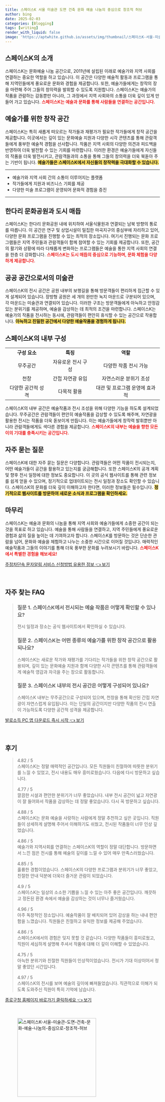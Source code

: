 ```yaml
---
title: 스페이스K 서울 미술관 도면 건축 문화 예술 나눔의 중심으로 창조적 허브
author: bing
date: 2025-02-03
categories: [Blogging]
tags: [writing]
render_with_liquid: false
image: 'https://aptwhite.github.io/assets/img/thumbnail/스페이스K-서울-미술관-도면-건축-문화-예술-나눔의-중심으로-창조적-허브.webp'
---
```



<h2 id='스페이스K의 소개'>스페이스K의 소개</h2>

<p>스페이스K는 문화예술 나눔 공간으로, 2011년에 설립된 이래로 예술가와 지역 사회를 연결하는 중요한 역할을 하고 있습니다. 이 공간은 다양한 예술적 활동과 프로그램을 통해 지역민들에게 풍요로운 문화와 경험을 제공합니다. 또한, 예술가들에게는 창작의 장을 마련해 주어 그들의 창의력을 발휘할 수 있도록 지원합니다. 스페이스K는 예술가의 작품을 관람하는 감동뿐만 아니라, 그 과정에서 지역 사회와의 소통을 더욱 깊이 있게 만들어 가고 있습니다. <b><span style="color: #ee2323;">스페이스K는 예술과 문화를 통해 사람들을 연결하는 공간입니다.</span></b></p>

<h2 id='예술가를 위한 창작 공간'>예술가를 위한 창작 공간</h2>

<p>스페이스K는 특히 새롭게 떠오르는 작가들과 재평가가 필요한 작가들에게 창작 공간을 제공합니다. 이곳에서는 깊이 있는 문화예술 지원과 다양한 시각 콘텐츠를 통해 관람객들에게 풍부한 예술적 경험을 선사합니다. 작품은 지역 사회의 다양한 의견과 피드백을 반영하여 더욱 발전할 수 있는 기회를 마련합니다. 이러한 환경은 예술가들에게 자신들의 작품을 더욱 발전시키고, 관람객들과의 소통을 통해 그들의 창의력을 더욱 북돋아 주는 기반이 됩니다. <b><span style="background-color: #ffe066;">예술가들은 스페이스K에서 자신들의 창작력을 극대화할 수 있습니다.</span></b></p>

<hr />

<ul>
    <li>예술가와 지역 사회 간의 소통이 이루어지는 플랫폼</li>
    <li>작가들에게 지원과 비즈니스 기회를 제공</li>
    <li>다양한 미술 프로그램이 운영되어 문화적 경험을 증진</li>
</ul>

<hr />

<h2 id='한다리 문화공원과 도시 매듭'>한다리 문화공원과 도시 매듭</h2>

<p>스페이스K는 한다리 문화공원 내에 위치하여 서울식물원과 연결되는 남북 방향의 통로를 따릅니다. 이 공간은 연구 및 상업시설이 밀집한 마곡지구의 중심부에 자리하고 있어, 다양한 문화 프로그램을 진행할 수 있는 최적의 장소입니다. 여기서 진행되는 문화 프로그램들은 지역 주민들과 관람객들이 함께 참여할 수 있는 기회를 제공합니다. 또한, 공간의 활기와 상황에 따라 다채롭게 변화하는 프로그램들은 예술을 통한 지역 사회의 연결을 한층 더 강화합니다. <b><span style="color: #ee2323;">스페이스K는 도시 매듭의 중심으로 기능하며, 문화 체험을 다양하게 제공합니다.</span></b></p>

<h2 id='공공 공간으로서의 미술관'>공공 공간으로서의 미술관</h2>

<p>스페이스K의 전시 공간은 공원 내부의 보행길을 통해 방문객들이 편리하게 접근할 수 있게 설계되어 있습니다. 장방형 공원은 세 개의 완만한 녹지 마운드로 구분되어 있으며, 각 마운드는 미술관과 연결되어 있습니다. 이러한 구조는 방문객들에게 아늑하고 안정감 있는 분위기를 제공하며, 예술을 감상하는 데 최적의 조건을 마련합니다. 스페이스K는 예술가의 작품을 전시하는 동시에, 관람객들이 편안히 휴식할 수 있는 공간으로 작용합니다. <b><span style="background-color: #ffe066;">아늑하고 친밀한 공간에서 다양한 예술작품을 경험하게 됩니다.</span></b></p>

<h2 id='스페이스K의 내부 구성'>스페이스K의 내부 구성</h2>

<table>
    <tr>
        <td style="text-align: center; height: 17px;"><b>구성 요소</b></td>
        <td style="text-align: center; height: 17px;"><b>특징</b></td>
        <td style="text-align: center; height: 17px;"><b>역할</b></td>
    </tr>
    <tr>
        <td style="text-align: center; height: 17px;">무주공간</td>
        <td style="text-align: center; height: 17px;">자유로운 전시 구성</td>
        <td style="text-align: center; height: 17px;">다양한 작품 전시 가능</td>
    </tr>
    <tr>
        <td style="text-align: center; height: 17px;">천창</td>
        <td style="text-align: center; height: 17px;">간접 자연광 유입</td>
        <td style="text-align: center; height: 17px;">자연스러운 분위기 조성</td>
    </tr>
    <tr>
        <td style="text-align: center; height: 17px;">다양한 공간적 성격</td>
        <td style="text-align: center; height: 17px;">다목적 활용</td>
        <td style="text-align: center; height: 17px;">대관 및 프로그램 운영에 효과적</td>
    </tr>
</table>

<p>스페이스K의 내부 공간은 예술작품과 전시 조성을 위해 다양한 기능을 하도록 설계되었습니다. 무주공간은 관람객들이 편안히 예술작품을 감상할 수 있도록 해주며, 자연광을 활용한 전시는 작품을 더욱 돋보이게 만듭니다. 이는 예술가들에게 창작력 발휘뿐만 아니라 관람객들에게도 색다른 경험을 제공합니다. <b><span style="color: #ee2323;">스페이스K의 내부는 예술을 향한 모든 이의 기대를 충족시키는 공간입니다.</span></b></p>

<h2 id='자주 묻는 질문'>자주 묻는 질문</h2>

<p>스페이스K에 대한 자주 묻는 질문은 다양합니다. 관람객들은 어떤 작품이 전시되는지, 어떤 예술가들이 공간을 활용하고 있는지를 궁금해합니다. 또한 스페이스K의 공개 계획 및 향후 전시 일정에 대한 정보도 중요합니다. 이 곳의 공식 웹사이트를 통해 관련 정보를 쉽게 얻을 수 있으며, 정기적으로 업데이트되는 전시 일정과 장소도 확인할 수 있습니다. 스페이스K의 문화를 더욱 깊이 이해하고자 한다면, 이러한 정보들은 필수입니다. <b><span style="background-color: #ffe066;">정기적으로 웹사이트를 방문하여 새로운 소식과 프로그램을 확인하세요.</span></b></p>

<h2 id='마무리'>마무리</h2>

<p>스페이스K는 예술과 문화의 나눔을 통해 지역 사회와 예술가들에게 소중한 공간이 되는 것을 목표로 하고 있습니다. 예술을 통해 사람들을 연결하고, 지역 주민들에게 풍요로운 경험과 삶의 질을 높이는 데 기여하고자 합니다. 스페이스K를 방문하는 것은 단순한 관람을 넘어, 문화와 예술을 체험하고 나누는 소중한 시간으로 이어질 것입니다. 매력적인 예술작품과 그들의 이야기를 통해 더욱 풍부한 문화를 누려보시기 바랍니다. <b><span style="color: #ee2323;">스페이스K에서 특별한 경험을 해보세요!</span></b></p>


<p><a class="click-button" title="주정차단속 문자알림 서비스 신청방법 유용한 정보" href="https://aptwhite.github.io/posts/%EC%A3%BC%EC%A0%95%EC%B0%A8%EB%8B%A8%EC%86%8D-%EB%AC%B8%EC%9E%90%EC%95%8C%EB%A6%BC-%EC%84%9C%EB%B9%84%EC%8A%A4-%EC%8B%A0%EC%B2%AD%EB%B0%A9%EB%B2%95-%EC%9C%A0%EC%9A%A9%ED%95%9C-%EC%A0%95%EB%B3%B4/" rel="dofollow">주정차단속 문자알림 서비스 신청방법 유용한 정보 👈 보기</a></p><br>
<h2 id='자주_찾는_FAQ'>자주 찾는 FAQ</h2>
<div itemscope="" itemtype="https://schema.org/FAQPage"> 
<blockquote> 
<div itemscope="" itemprop="mainEntity" itemtype="https://schema.org/Question"> 
<h3 itemprop="name">질문 1. 스페이스K에서 전시되는 예술 작품은 어떻게 확인할 수 있나요?</h3> 
<div itemscope="" itemprop="acceptedAnswer" itemtype="https://schema.org/Answer"> 
<span itemprop="text"> 
<p>전시 일정과 장소는 공식 웹사이트에서 확인하실 수 있습니다.</p> 
</span> 
</div> 
</div> 
<div itemscope="" itemprop="mainEntity" itemtype="https://schema.org/Question"> 
<h3 itemprop="name">질문 2. 스페이스K는 어떤 종류의 예술가를 위한 창작 공간으로 활용되나요?</h3> 
<div itemscope="" itemprop="acceptedAnswer" itemtype="https://schema.org/Answer"> 
<span itemprop="text"> 
<p>스페이스K는 새로운 작가와 재평가를 기다리는 작가들을 위한 창작 공간으로 활용되며, 깊이 있는 문화예술 지원과 함께 다양한 시각 콘텐츠를 통해 관람객들에게 예술적 영감과 자극을 주는 장으로 활동합니다.</p> 
</span> 
</div> 
</div> 
<div itemscope="" itemprop="mainEntity" itemtype="https://schema.org/Question"> 
<h3 itemprop="name">질문 3. 스페이스K 내부의 전시 공간은 어떻게 구성되어 있나요?</h3> 
<div itemscope="" itemprop="acceptedAnswer" itemtype="https://schema.org/Answer"> 
<span itemprop="text"> 
<p>스페이스K 내부는 무주공간으로 구성되어 있으며, 천창을 통해 확산된 간접 자연광이 자연스럽게 유입됩니다. 이는 단일의 공간이지만 다양한 작품의 전시 연출이 가능하도록 다양한 공간적 성격을 제공합니다.</p> 
</span> 
</div> 
</div> 
</blockquote> 
</div>
<p><a class="click-button" title="발로소득 PC 앱 다운로드 즉시 시작" href="https://aptwhite.github.io/posts/%EB%B0%9C%EB%A1%9C%EC%86%8C%EB%93%9D-PC-%EC%95%B1-%EB%8B%A4%EC%9A%B4%EB%A1%9C%EB%93%9C-%EC%A6%89%EC%8B%9C-%EC%8B%9C%EC%9E%91/" rel="dofollow">발로소득 PC 앱 다운로드 즉시 시작 👈 보기</a></p><br>
<h2 id='후기'>후기</h2>
<div itemscope itemtype="https://schema.org/Product">
  <blockquote>
  <div itemprop="review" itemscope itemtype="https://schema.org/Review">
      <div itemprop="reviewRating" itemscope itemtype="https://schema.org/Rating"> <span itemprop="ratingValue">4.82</span> / <span itemprop="bestRating">5</span> </div>
      <span itemprop="reviewBody">스페이스K는 정말 매력적인 공간입니다. 모든 직원들이 친절하여 따뜻한 분위기를 느낄 수 있었고, 전시 내용도 매우 흥미로웠습니다. 다음에 다시 방문하고 싶습니다.</span>
  </div>
  <br>
  <div itemprop="review" itemscope itemtype="https://schema.org/Review">
      <div itemprop="reviewRating" itemscope itemtype="https://schema.org/Rating"> <span itemprop="ratingValue">4.77</span> / <span itemprop="bestRating">5</span> </div>
      <span itemprop="reviewBody">깔끔한 시설과 편안한 분위기가 너무 좋았습니다. 내부 전시 공간이 넓고 자연광이 잘 들어와서 작품을 감상하는 데 정말 좋았습니다. 다시 꼭 방문하고 싶습니다.</span>
  </div>
  <br>
  <div itemprop="review" itemscope itemtype="https://schema.org/Review">
      <div itemprop="reviewRating" itemscope itemtype="https://schema.org/Rating"> <span itemprop="ratingValue">4.88</span> / <span itemprop="bestRating">5</span> </div>
      <span itemprop="reviewBody">스페이스K는 문화 예술을 사랑하는 사람에게 정말 추천하고 싶은 곳입니다. 직원들이 상세하게 설명해 주어서 이해하기도 쉬웠고, 전시된 작품들이 너무 인상 깊었습니다.</span>
  </div>
  <br>
  <div itemprop="review" itemscope itemtype="https://schema.org/Review">
      <div itemprop="reviewRating" itemscope itemtype="https://schema.org/Rating"> <span itemprop="ratingValue">4.86</span> / <span itemprop="bestRating">5</span> </div>
      <span itemprop="reviewBody">예술가와 지역사회를 연결하는 스페이스K의 역할이 정말 대단합니다. 방문하면서 느낀 점은 전시를 통해 예술의 깊이를 느낄 수 있어 매우 만족스러웠습니다.</span>
  </div>
  <br>
  <div itemprop="review" itemscope itemtype="https://schema.org/Review">
      <div itemprop="reviewRating" itemscope itemtype="https://schema.org/Rating"> <span itemprop="ratingValue">4.85</span> / <span itemprop="bestRating">5</span> </div>
      <span itemprop="reviewBody">훌륭한 경험이었습니다. 스페이스K의 다양한 프로그램과 분위기가 너무 좋았고, 친절한 안내 덕분에 더욱더 즐거운 관람이 되었습니다.</span>
  </div>
  <br>
  <div itemprop="review" itemscope itemtype="https://schema.org/Review">
      <div itemprop="reviewRating" itemscope itemtype="https://schema.org/Rating"> <span itemprop="ratingValue">4.9</span> / <span itemprop="bestRating">5</span> </div>
      <span itemprop="reviewBody">스페이스K는 일상의 소소한 기쁨을 느낄 수 있는 아주 좋은 공간입니다. 깨끗하고 정돈된 환경 속에서 예술을 감상하는 것이 너무나 즐거웠습니다.</span>
  </div>
  <br>
  <div itemprop="review" itemscope itemtype="https://schema.org/Review">
      <div itemprop="reviewRating" itemscope itemtype="https://schema.org/Rating"> <span itemprop="ratingValue">4.96</span> / <span itemprop="bestRating">5</span> </div>
      <span itemprop="reviewBody">아주 독창적인 장소입니다. 예술작품이 잘 배치되어 있어 감상을 하는 내내 편안함을 느꼈습니다. 직원들은 친절하고 유익한 정보를 제공해 주었습니다.</span>
  </div>
  <br>
  <div itemprop="review" itemscope itemtype="https://schema.org/Review">
      <div itemprop="reviewRating" itemscope itemtype="https://schema.org/Rating"> <span itemprop="ratingValue">4.86</span> / <span itemprop="bestRating">5</span> </div>
      <span itemprop="reviewBody">스페이스K에서의 경험은 잊지 못할 것 같습니다. 다양한 작품들이 흥미로웠고, 직원이 세심하게 설명해 주셔서 작품에 대해 더 깊이 이해할 수 있었습니다.</span>
  </div>
  <br>
  <div itemprop="review" itemscope itemtype="https://schema.org/Review">
      <div itemprop="reviewRating" itemscope itemtype="https://schema.org/Rating"> <span itemprop="ratingValue">4.75</span> / <span itemprop="bestRating">5</span> </div>
      <span itemprop="reviewBody">아늑한 분위기와 친절한 직원들이 인상적이었습니다. 전시가 기대 이상이어서 정말 좋았던 시간입니다.</span>
  </div>
  <br>
  <div itemprop="review" itemscope itemtype="https://schema.org/Review">
      <div itemprop="reviewRating" itemscope itemtype="https://schema.org/Rating"> <span itemprop="ratingValue">4.97</span> / <span itemprop="bestRating">5</span> </div>
      <span itemprop="reviewBody">스페이스K의 전시를 보며 예술의 깊이에 빠져들었습니다. 직관적으로 이해가 되도록 도와주신 직원이 특히 기억에 남습니다.</span>
  </div>
  </blockquote>
</div>
<p><a class="click-button" title="종로구청 홈페이지 바로가기 클릭하세요" href="https://aptwhite.github.io/posts/%EC%A2%85%EB%A1%9C%EA%B5%AC%EC%B2%AD-%ED%99%88%ED%8E%98%EC%9D%B4%EC%A7%80-%EB%B0%94%EB%A1%9C%EA%B0%80%EA%B8%B0-%ED%81%B4%EB%A6%AD%ED%95%98%EC%84%B8%EC%9A%94/" rel="dofollow">종로구청 홈페이지 바로가기 클릭하세요 👈 보기</a></p><br>
<figure class="image"><img src="https://aptwhite.github.io/assets/img/thumbnail/스페이스K-서울-미술관-도면-건축-문화-예술-나눔의-중심으로-창조적-허브.webp" alt="스페이스K-서울-미술관-도면-건축-문화-예술-나눔의-중심으로-창조적-허브" width="256" height="256"></figure>